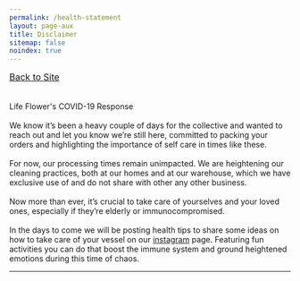 ```yaml
---
permalink: /health-statement
layout: page-aux
title: Disclaimer
sitemap: false
noindex: true
---
```



<div class="disclaimer__body">

<a href="../" style="font-size:16px;">Back to Site</a>
<br><br><br>
Life Flower's COVID-19 Response
<br><br>
We know it’s been a heavy couple of days for the collective and wanted to reach out and let you know we’re still here, committed to packing your orders and highlighting the importance of self care in times like these. 
<br><br>
For now, our processing times remain unimpacted. We are heightening our cleaning practices, both at our homes and at our warehouse, which we have exclusive use of and do not share with other any other business. 
⁣<br><br>
Now more than ever, it’s crucial to take care of yourselves and your loved ones, especially if they’re elderly or immunocompromised. ⁣
⁣<br><br>
In the days to come we will be posting health tips to share some ideas on how to take care of your vessel on our <a href="https://instagram.com/lifeflowercare/">instagram</a> page. Featuring fun activities you can do that boost the immune system and ground heightened emotions during this time of chaos. 


</div>

---
